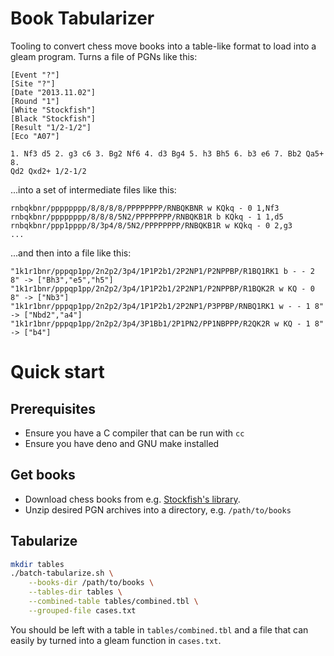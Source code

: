 # Book Tabularizer

Tooling to convert chess move books into a table-like format to load into a
gleam program. Turns a file of PGNs like this:
```
[Event "?"]
[Site "?"]
[Date "2013.11.02"]
[Round "1"]
[White "Stockfish"]
[Black "Stockfish"]
[Result "1/2-1/2"]
[Eco "A07"]

1. Nf3 d5 2. g3 c6 3. Bg2 Nf6 4. d3 Bg4 5. h3 Bh5 6. b3 e6 7. Bb2 Qa5+ 8.
Qd2 Qxd2+ 1/2-1/2
```
...into a set of intermediate files like this:
```
rnbqkbnr/pppppppp/8/8/8/8/PPPPPPPP/RNBQKBNR w KQkq - 0 1,Nf3
rnbqkbnr/pppppppp/8/8/8/5N2/PPPPPPPP/RNBQKB1R b KQkq - 1 1,d5
rnbqkbnr/ppp1pppp/8/3p4/8/5N2/PPPPPPPP/RNBQKB1R w KQkq - 0 2,g3
...
```
...and then into a file like this:
```
"1k1r1bnr/pppqp1pp/2n2p2/3p4/1P1P2b1/2P2NP1/P2NPPBP/R1BQ1RK1 b - - 2 8" -> ["Bh3","e5","h5"]
"1k1r1bnr/pppqp1pp/2n2p2/3p4/1P1P2b1/2P2NP1/P2NPPBP/R1BQK2R w KQ - 0 8" -> ["Nb3"]
"1k1r1bnr/pppqp1pp/2n2p2/3p4/1P1P2b1/2P2NP1/P3PPBP/RNBQ1RK1 w - - 1 8" -> ["Nbd2","a4"]
"1k1r1bnr/pppqp1pp/2n2p2/3p4/3P1Bb1/2P1PN2/PP1NBPPP/R2QK2R w KQ - 1 8" -> ["b4"]
```

# Quick start

## Prerequisites

* Ensure you have a C compiler that can be run with `cc`
* Ensure you have deno and GNU make installed

## Get books

* Download chess books from e.g. [Stockfish's library](https://github.com/official-stockfish/books).
* Unzip desired PGN archives into a directory, e.g. `/path/to/books`

## Tabularize

```sh
mkdir tables
./batch-tabularize.sh \
    --books-dir /path/to/books \
    --tables-dir tables \
    --combined-table tables/combined.tbl \
    --grouped-file cases.txt
```

You should be left with a table in `tables/combined.tbl` and a file that can
easily by turned into a gleam function in `cases.txt`.
